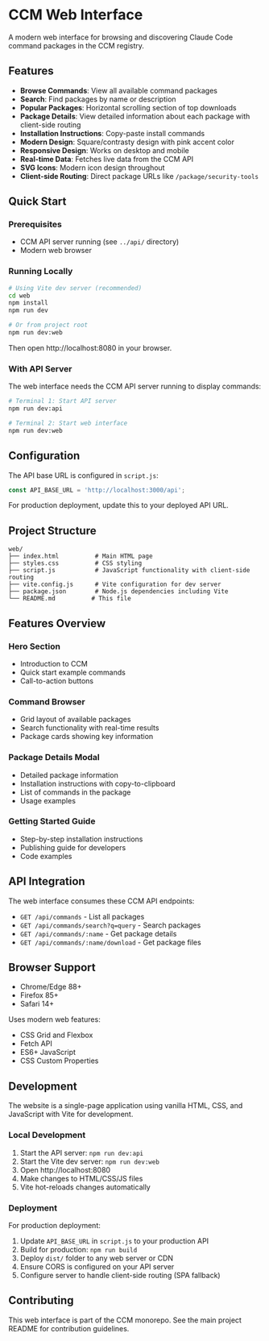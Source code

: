 # CCM Web Interface

A modern web interface for browsing and discovering Claude Code command packages in the CCM registry.

## Features

- **Browse Commands**: View all available command packages
- **Search**: Find packages by name or description  
- **Popular Packages**: Horizontal scrolling section of top downloads
- **Package Details**: View detailed information about each package with client-side routing
- **Installation Instructions**: Copy-paste install commands
- **Modern Design**: Square/contrasty design with pink accent color
- **Responsive Design**: Works on desktop and mobile
- **Real-time Data**: Fetches live data from the CCM API
- **SVG Icons**: Modern icon design throughout
- **Client-side Routing**: Direct package URLs like `/package/security-tools`

## Quick Start

### Prerequisites

- CCM API server running (see `../api/` directory)
- Modern web browser

### Running Locally

```bash
# Using Vite dev server (recommended)
cd web
npm install
npm run dev

# Or from project root
npm run dev:web
```

Then open http://localhost:8080 in your browser.

### With API Server

The web interface needs the CCM API server running to display commands:

```bash
# Terminal 1: Start API server
npm run dev:api

# Terminal 2: Start web interface  
npm run dev:web
```

## Configuration

The API base URL is configured in `script.js`:

```javascript
const API_BASE_URL = 'http://localhost:3000/api';
```

For production deployment, update this to your deployed API URL.

## Project Structure

```
web/
├── index.html          # Main HTML page
├── styles.css          # CSS styling  
├── script.js           # JavaScript functionality with client-side routing
├── vite.config.js      # Vite configuration for dev server
├── package.json        # Node.js dependencies including Vite
└── README.md          # This file
```

## Features Overview

### Hero Section
- Introduction to CCM
- Quick start example commands
- Call-to-action buttons

### Command Browser
- Grid layout of available packages
- Search functionality with real-time results
- Package cards showing key information

### Package Details Modal
- Detailed package information
- Installation instructions with copy-to-clipboard
- List of commands in the package
- Usage examples

### Getting Started Guide
- Step-by-step installation instructions
- Publishing guide for developers
- Code examples

## API Integration

The web interface consumes these CCM API endpoints:

- `GET /api/commands` - List all packages
- `GET /api/commands/search?q=query` - Search packages
- `GET /api/commands/:name` - Get package details
- `GET /api/commands/:name/download` - Get package files

## Browser Support

- Chrome/Edge 88+
- Firefox 85+
- Safari 14+

Uses modern web features:
- CSS Grid and Flexbox
- Fetch API
- ES6+ JavaScript
- CSS Custom Properties

## Development

The website is a single-page application using vanilla HTML, CSS, and JavaScript with Vite for development.

### Local Development

1. Start the API server: `npm run dev:api`
2. Start the Vite dev server: `npm run dev:web`
3. Open http://localhost:8080
4. Make changes to HTML/CSS/JS files
5. Vite hot-reloads changes automatically

### Deployment

For production deployment:

1. Update `API_BASE_URL` in `script.js` to your production API
2. Build for production: `npm run build`  
3. Deploy `dist/` folder to any web server or CDN
4. Ensure CORS is configured on your API server
5. Configure server to handle client-side routing (SPA fallback)

## Contributing

This web interface is part of the CCM monorepo. See the main project README for contribution guidelines.